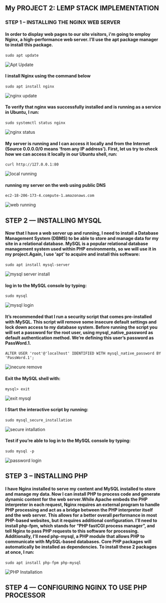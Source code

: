 ## My PROJECT 2: LEMP STACK IMPLEMENTATION

### STEP 1 – INSTALLING THE NGINX WEB SERVER

#### In order to display web pages to our site visitors, i'm going to employ Nginx, a high-performance web server. I’ll use the apt package manager to install this package.

`sudo apt update`

![Apt Update](images/aptupdate.png)

#### I install Nginx using the command below
`sudo apt install nginx`

![nginx update](images/nginx.png)

#### To verify that nginx was successfully installed and is running as a service in Ubuntu,  I run:

`sudo systemctl status nginx`

![nginx status](images/status.png)

#### My server is running and I can access it locally and from the Internet (Source 0.0.0.0/0 means ‘from any IP address’). First, let us try to check how we can access it locally in our Ubuntu shell, run:

`curl http://127.0.0.1:80`

![local running](images/local.png)


#### running my server on the web using public DNS

`ec2-18-206-173-4.compute-1.amazonaws.com`

![web running](images/web.png)

## STEP 2 — INSTALLING MYSQL

#### Now that I have a web server up and running, I need to install a Database Management System (DBMS) to be able to store and manage data for my site in a relational database. MySQL is a popular relational database management system used within PHP environments, so we will use it in my project.Again, I use ‘apt’ to acquire and install this software:

`sudo apt install mysql-server`

![mysql server install](images/sqlinstall.png)

#### log in to the MySQL console by typing:

`sudo mysql`

![mysql login](images/mysqllogin.png)


#### It’s recommended that I run a security script that comes pre-installed with MySQL. This script will remove some insecure default settings and lock down access to my database system. Before running the script you will set a password for the root user, using mysql_native_password as default authentication method. We’re defining this user’s password as PassWord.1.

`ALTER USER 'root'@'localhost' IDENTIFIED WITH mysql_native_password BY 'PassWord.1';`

![inecure remove](images/remove.png)


#### Exit the MySQL shell with:

`mysql> exit`

![exit mysql](images/exit.png)

#### I Start the interactive script by running:

`sudo mysql_secure_installation`

![secure intallation](images/secure.png)

####  Test if you’re able to log in to the MySQL console by typing:

`sudo mysql -p`

![password login](images/password.png)

## STEP 3 – INSTALLING PHP

#### I have Nginx installed to serve my content and MySQL installed to store and manage my data. Now I can install PHP to process code and generate dynamic content for the web server.While Apache embeds the PHP interpreter in each request, Nginx requires an external program to handle PHP processing and act as a bridge between the PHP interpreter itself and the web server. This allows for a better overall performance in most PHP-based websites, but it requires additional configuration. I’ll need to install php-fpm, which stands for “PHP fastCGI process manager”, and tell Nginx to pass PHP requests to this software for processing. Additionally, I’ll need php-mysql, a PHP module that allows PHP to communicate with MySQL-based databases. Core PHP packages will automatically be installed as dependencies. To install these 2 packages at once, I run:

`sudo apt install php-fpm php-mysql`

![PHP Installation](images/phpinstallation.png)

## STEP 4 — CONFIGURING NGINX TO USE PHP PROCESSOR


























